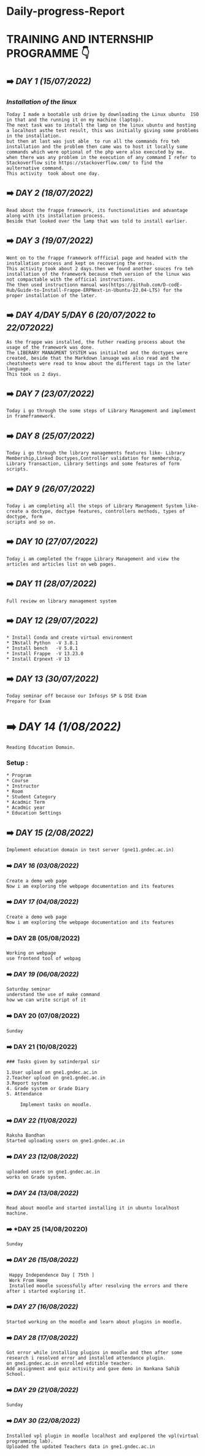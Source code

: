 # Daily-progress-Report

# TRAINING AND INTERNSHIP PROGRAMME :point_down:

 ## :arrow_right: *DAY 1 (15/07/2022)*
### *Installation of the linux*

```
Today I made a bootable usb drive by downloading the Linux ubuntu  ISO in that and the running it on my machine (laptop).
The next task was to install the lamp on the linux ubuntu and hosting a localhost asthe test result, this was initially giving some problems in the installation.
but then at last was just able  to run all the commands fro teh installation and the problem then came was to host it locally some commands which were optional of the php were also executed by me.
when there was any problem in the execution of any command I refer to Stackoverflow site https://stackoverflow.com/ to find the  aulternative command.
This activity  took about one day.
```


## :arrow_right: *DAY 2 (18/07/2022)*

```
Read about the frappe framework, its functionalities and advantage along with its installation process.
Beside that looked over the lamp that was told to install earlier.
```

## :arrow_right: *DAY 3 (19/07/2022)*

```
Went on to the frappe framework offficial page and headed with the  installation process and kept on recovering the erros. 
This activity took about 2 days.then we found another souces fro teh installation of the framework because theh version of the linux was not compactable with the official instructions. 
The then used instructionn manual was(https://github.com/D-codE-Hub/Guide-to-Install-Frappe-ERPNext-in-Ubuntu-22.04-LTS) for the proper installation of the later.
```


##  :arrow_right: *DAY 4/DAY 5/DAY 6 (20/07/2022 to 22/072022)*

```
As the frappe was installed, the futher reading process about the usage of the framework was done. 
The LIBERARY MANAGMENT SYSTEM was initialted and the doctypes were created, beside that the Markdown lanuage was also read and the cheatsheets were read to know about the different tags in the later language. 
This took us 2 days.
```

##  :arrow_right: *DAY 7 (23/07/2022)*

```2)
Today i go through the some steps of Library Management and implement in frameframework.
```

##  :arrow_right: *DAY 8 (25/07/2022)*

```
Today i go through the library managements features like- Library Membership,Linked Doctypes,Controller validation for membership, Library Transaction, Library Settings and some features of form scripts.  
```

##  :arrow_right: *DAY 9 (26/07/2022)*

```
Today i am completing all the steps of Library Management System like- create a doctype, doctype features, controllers methods, types of doctype, form 
scripts and so on.
```

##  :arrow_right: *DAY 10 (27/07/2022)*

```
Today i am completed the frappe Library Management and view the articles and articles list on web pages.
```


## :arrow_right: *DAY 11 (28/07/2022)*

```
Full review on library management system
```

## :arrow_right: *DAY 12 (29/07/2022)*

```
* Install Conda and create virtual environment
* INstall Python  -V 3.8.1
* Install bench   -V 5.8.1
* Install Frappe  -V 13.23.0
* Install Erpnext -V 13
```

## :arrow_right: *DAY 13 (30/07/2022)*

```
Today seminar off because our Infosys SP & DSE Exam
Prepare for Exam
```

# :arrow_right: *DAY 14 (1/08/2022)*

```
Reading Education Domain.
```
### Setup :

```
* Program
* Course
* Instructor
* Room
* Student Category
* Acadmic Term
* Acadmic year
* Education Settings
```

## :arrow_right: *DAY 15 (2/08/2022)*

```
Implement education domain in test server (gne11.gndec.ac.in)
```

### :arrow_right: *DAY 16 (03/08/2022)*

```
Create a demo web page
Now i am exploring the webpage documentation and its features
```

### :arrow_right: *DAY 17 (04/08/2022)*

```
Create a demo web page
Now i am exploring the webpage documentation and its features

```

### :arrow_right: DAY 28 (05/08/2022)

```
Working on webpage
use frontend tool of webpag
```

### :arrow_right: *DAY 19 (06/08/2022)*

```
Saturday seminar
understand the use of make command
how we can write script of it
```

### :arrow_right: DAY 20 (07/08/2022)

```
Sunday
```

### :arrow_right: DAY 21 (10/08/2022)

```
### Tasks given by satinderpal sir

1.User upload on gne1.gndec.ac.in
2.Teacher upload on gne1.gndec.ac.in
3.Report system
4. Grade system or Grade Diary
5. Attendance

     Implement tasks on moodle.
```


### :arrow_right: *DAY 22 (11/08/2022)*

```
Raksha Bandhan
Started uploading users on gne1.gndec.ac.in

```

### :arrow_right: *DAY 23 (12/08/2022)*

```
uploaded users on gne1.gndec.ac.in
works on Grade system.
```


### :arrow_right: *DAY 24 (13/08/2022)*

```
Read about moodle and started installing it in ubuntu localhost machine.
```

### :arrow_right: *DAY 25 (14/08/2022O)

```
Sunday
```

### :arrow_right: *DAY 26 (15/08/2022)*

```
 Happy Independence Day [ 75th ]
 Work From Home
 Installed moodle sucessfully after resolving the errors and there after i started exploring it.
```

### :arrow_right: *DAY 27 (16/08/2022)*

```
Started working on the moodle and learn about plugins in moodle.
```



### :arrow_right: *DAY 28 (17/08/2022)*
```
Got error while installing plugins in moodle and then after some research i resolved error and installed attendance plugin.
on gne1.gndec.ac.in enrolled editible teacher.
Add assignment and quiz activity and gave demo in Nankana Sahib School.
```

### :arrow_right: *DAY 29 (21/08/2022)*

```
Sunday
```

### :arrow_right: *DAY 30 (22/08/2022)*

```
Installed vpl plugin in moodle localhost and explpored the vpl(virtual programming lab).
Uploaded the updated Teachers data in gne1.gndec.ac.in
```
